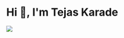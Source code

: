 <h1 align="left">Hi 👋, I'm Tejas Karade</h1>


![](https://github-readme-streak-stats-eight.vercel.app/?user=tejaskarade100)
<!--[![GitHub Streak](https://github-readme-streak-stats.herokuapp.com?user=tejaskarade100)](https://git.io/streak-stats)

 [![Tejas's GitHub stats](https://github-readme-stats.vercel.app/api?username=tejaskarade100)](https://github.com/tejaskarade100/github-readme-stats)

[![Top Langs](https://github-readme-stats.vercel.app/api/top-langs/?username=tejaskarade100)](https://github.com/tejaskarade100/github-readme-stats)
t 
<h1 align="left">Hi 👋, I'm Tejas Karade</h1>
<img align="right" alt="coding" width="400" src="https://cdn.dribbble.com/users/4412543/screenshots/11086928/media/c23debeaf4452826b6883c90b771e5a8.gif">

<br />

| <a href="https://github.com/tejaskarade100/github-readme-stats"><img align="center" src="https://github-readme-stats.vercel.app/api?username=tejaskarade100&show_icons=true&include_all_commits=true&theme=buefy&hide_border=true" alt="Tejas K's github stats" /></a> | <a href="https://github.com/tejaskarade100/github-readme-stats"><img align="center" src="https://github-readme-stats.vercel.app/api/top-langs/?username=tejaskarade100&layout=compact&theme=buefy&hide_border=true" /></a> |
| ------------- | ------------- |


![](https://github-readme-streak-stats-eight.vercel.app/?user=tejaskarade100)

-->
